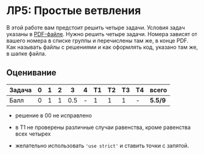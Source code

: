 # ЛР5: Простые ветвления

В этой работе вам предстоит решить четыре задачи. 
Условия задач указаны в [PDF-файле](./js05if.pdf). 
Нужно решить четыре задачи. Номера зависят от 
вашего номера в списке группы и перечислены там же, 
в конце PDF. Как называть файлы с решениями и как 
оформлять код, указано там же, в шапке файла.

## Оценивание
|Задача| 0 | 1 | 2 | 3 | 4 |T1 |T2 |T3 |T4 | всего |
|------|---|---|---|---|---|---|---|---|---|-------|
|Балл  | 0 | 1 | 1 |0.5| - |1  | 1 | 1 | - |**5.5/9**| 

* решение в 00 не исправлено

* в T1 не проверены различные случаи равенства, кроме равенства всех четырех 

* желательно использовать `'use strict'` и ставить точки с запятой.
